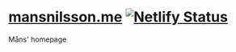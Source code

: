 # [mansnilsson.me](https://mansnilsson.me) [![Netlify Status](https://api.netlify.com/api/v1/badges/8f819bde-86e3-4ace-8a38-e01fd4c776da/deploy-status)](https://app.netlify.com/sites/mansnilsson-me/deploys)

Måns' homepage
